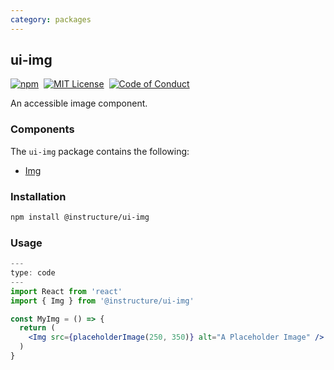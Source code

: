 ```yaml
---
category: packages
---
```


## ui-img

[![npm][npm]][npm-url]&nbsp;
[![MIT License][license-badge]][license]&nbsp;
[![Code of Conduct][coc-badge]][coc]

An accessible image component.

### Components

The `ui-img` package contains the following:

- [Img](#Img)

### Installation

```sh
npm install @instructure/ui-img
```

### Usage

```jsx
---
type: code
---
import React from 'react'
import { Img } from '@instructure/ui-img'

const MyImg = () => {
  return (
    <Img src={placeholderImage(250, 350)} alt="A Placeholder Image" />
  )
}
```

[npm]: https://img.shields.io/npm/v/@instructure/ui-img.svg
[npm-url]: https://npmjs.com/package/@instructure/ui-img
[license-badge]: https://img.shields.io/npm/l/instructure-ui.svg?style=flat-square
[license]: https://github.com/instructure/instructure-ui/blob/master/LICENSE
[coc-badge]: https://img.shields.io/badge/code%20of-conduct-ff69b4.svg?style=flat-square
[coc]: https://github.com/instructure/instructure-ui/blob/master/CODE_OF_CONDUCT.md
